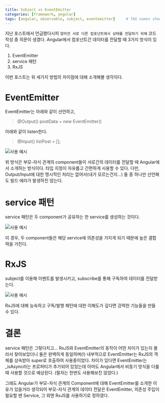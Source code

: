 ```yaml
---
title: Subject vs EventEmitter
categories: [framework, angular]
tags: [angular, observable, subject, eventemitter]     # TAG names should always be lowercase
---
```


지난 포스트에서 언급했다시피 `얼마전 서로 다른 컴포넌트에서 상태를 전달하기 위해` 코드 작성 중 의문이 생겼다.
Angular에서 컴포넌트간 데이터를 전달할 때 3가지 방식이 있다.

1. EventEmitter
2. service 패턴
3. RxJS

이번 포스트는 위 세가지 방법의 차이점에 대해 소개해볼 생각이다.

# EventEmitter

EventEmitter는 아래와 같이 선언하고,
> @Output() postData = new EventEmitter()

아래와 같이 listen한다.
> @Input() listPost = [];

![사용 예시](https://stackblitz.com/edit/angular-post-app-event-emitter-5z4t15)

위 방식은 부모-자식 관계의 component들이 서로간의 데이터를 전달할 때
Angular에서 소개하는 방식이다.
타입 지정이 자유롭고 간편하게 사용할 수 있다.
다만, Output/Input에 대한 명시적인 처리는 없어서(내가 모르는건지...)
둘 중 하나만 선언해도 빌드 에러가 발생하진 않는다.

# service 패턴

service 패턴은 두 component가 공유하는 한 service를 생성하는 것이다.

![사용 예시](https://stackblitz.com/edit/angular-service-to-service-communication-mxbp4i)

이 경우, 두 component들은 해당 service에 의존성을 가지게 되기 때문에 높은 결합력을 가진다.

# RxJS

subject를 이용해 이벤트를 발생시키고, subscribe를 통해 구독하여 데이터를 전달받는다.

![사용 예시](https://stackblitz.com/edit/angular-service-to-service-communication-xlnw6r)

RxJS에 대해 능숙하고 구독/발행 패턴에 대한 이해도가 깊다면 강력한 기능들을 만들 수 있다.

# 결론

service 패턴은 그렇다치고...
RxJS와 EventEmitter의 동작이 어떤 차이가 있는지 몰라서 찾아보았더니
둘은 완벽하게 동일하며(!) 내부적으로 EventEmitter는 RxJS의 객체를 상속받아 super로 호출하여 사용중이었다.
차이가 있다면 EventEmitter는 _isAsync라는 프로퍼티가 추가되어 있었는데
아마도 Angular에서 비동기 방식을 다룰 때 사용할 것으로 예상된다. (필자는 한번도 사용해보진 않았다.)

그래도 Angular가 부모-자식 관계의 Component에 대해 EventEmitter를 소개한 이유가 있을거라 생각되어
부모-자식 관계의 데이터 전달은 EventEmitter, 의존성 주입이 필요할 땐 Service,
그 외엔 RxJS를 사용하기로 정하였다.
